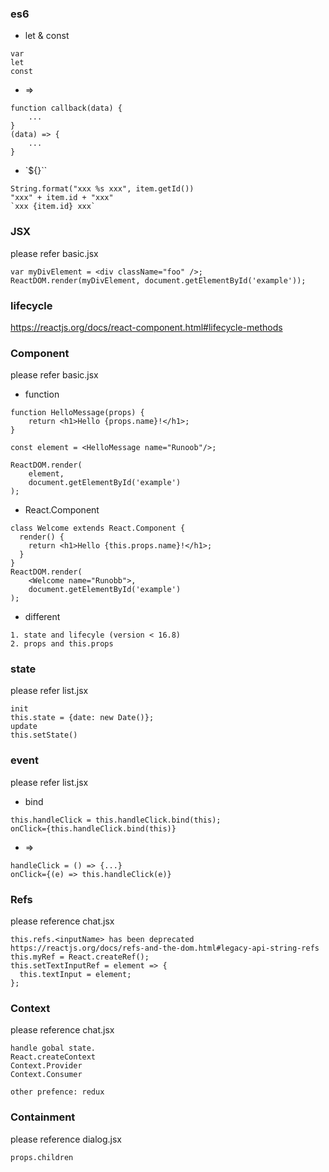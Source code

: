 ### es6
- let & const
```
var
let
const
```  
- =>
```
function callback(data) {
    ...
}
(data) => {
    ...
}
```
- `${}``
```
String.format("xxx %s xxx", item.getId())
"xxx" + item.id + "xxx"
`xxx {item.id} xxx`
```

### JSX
please refer basic.jsx
```
var myDivElement = <div className="foo" />;
ReactDOM.render(myDivElement, document.getElementById('example'));
```

### lifecycle
https://reactjs.org/docs/react-component.html#lifecycle-methods

### Component
please refer basic.jsx
- function
```
function HelloMessage(props) {
    return <h1>Hello {props.name}!</h1>;
}
 
const element = <HelloMessage name="Runoob"/>;
 
ReactDOM.render(
    element,
    document.getElementById('example')
);
```
- React.Component
```
class Welcome extends React.Component {
  render() {
    return <h1>Hello {this.props.name}!</h1>;
  }
}
ReactDOM.render(
    <Welcome name="Runobb">,
    document.getElementById('example')
);
```
- different
```
1. state and lifecyle (version < 16.8)
2. props and this.props
```

### state
please refer list.jsx
```
init
this.state = {date: new Date()};
update
this.setState()
```

### event
please refer list.jsx
- bind
```
this.handleClick = this.handleClick.bind(this);
onClick={this.handleClick.bind(this)}
```
- =>
```
handleClick = () => {...}
onClick={(e) => this.handleClick(e)}
```

### Refs
please reference chat.jsx
```
this.refs.<inputName> has been deprecated
https://reactjs.org/docs/refs-and-the-dom.html#legacy-api-string-refs
this.myRef = React.createRef();
this.setTextInputRef = element => {
  this.textInput = element;
};
```

### Context
please reference chat.jsx
```
handle gobal state.
React.createContext
Context.Provider
Context.Consumer

other prefence: redux
```

### Containment
please reference dialog.jsx
```
props.children
```
